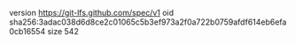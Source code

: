 version https://git-lfs.github.com/spec/v1
oid sha256:3adac038d6d8ce2c01065c5b3ef973a2f0a722b0759afdf614eb6efa0cb16554
size 542

